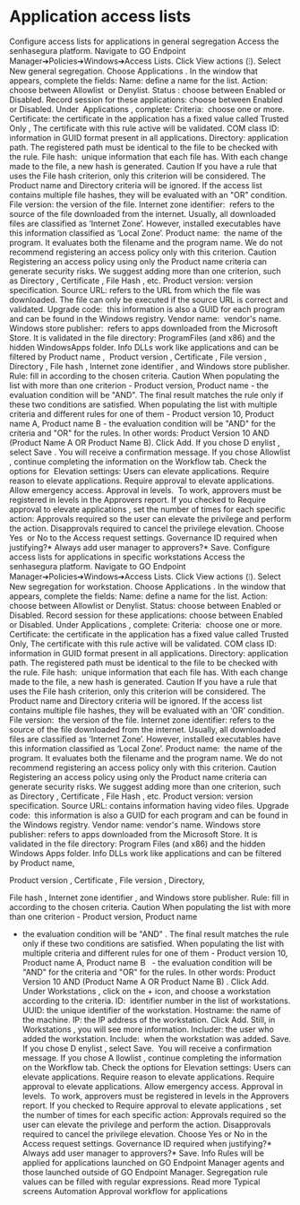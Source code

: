 # Application access lists 

Configure access lists for applications in general segregation
Access the senhasegura platform.
Navigate to 
GO Endpoint Manager➔Policies➔Windows➔Access Lists.
Click 
View actions (⁝).
Select 
New general segregation.
Choose 
Applications
.
In the window that appears, complete the fields:
Name:
 define a name for the list.
Action:
 choose between 
Allowlist 
or 
Denylist.
Status
: choose between 
Enabled
 or 
Disabled.
Record session for these applications:
 choose between 
Enabled
 or 
Disabled.
Under
 Applications
, complete:
Criteria: 
choose one or more.
Certificate:
 the certificate in the application has a fixed value called 
Trusted Only
, The certificate with this rule active will be validated.
COM class ID:
 information in GUID format present in all applications.
Directory:
 application path. The registered path must be identical to the file to be checked with the rule.
File hash: 
unique information that each file has. With each change made to the file, a new hash is generated.
Caution
If you have a rule that uses the File hash criterion, only this criterion will be considered. The Product name and Directory criteria will be ignored. If the access list contains multiple file hashes, they will be evaluated with an "OR" condition.
File version:
 the version of the file.
Internet zone identifier: 
refers to the source of the file downloaded from the internet. Usually, all downloaded files are classified as ‘Internet Zone’. However, installed executables have this information classified as ‘Local Zone’.
Product name: 
the name of the program. It evaluates both the filename and the program name. We do not recommend registering an access policy only with this criterion.
Caution
Registering an access policy using only the 
Product name
 criteria can generate security risks. We suggest adding more than one criterion, such as 
Directory
, 
Certificate
, 
File Hash
, etc.
Product version:
 version specification.
Source URL:
 refers to the URL from which the file was downloaded. The file can only be executed if the source URL is correct and validated.
Upgrade code: 
this information is also a GUID for each program and can be found in the Windows registry.
Vendor name: 
vendor's name.
Windows store publisher: 
refers to apps downloaded from the Microsoft Store. It is validated in the file directory: ProgramFiles (and x86) and the hidden WindowsApps folder.
Info
DLLs work like applications and can be filtered by 
Product name
,
 Product version
, 
Certificate
, 
File version
, 
Directory
, 
File hash
, 
Internet zone identifier
, and 
Windows store publisher.
Rule:
 fill in according to the chosen criteria.
Caution
When populating the list with more than one criterion - Product version, Product name - the evaluation condition will be "AND". The final result matches the rule only if these two conditions are satisfied.
When populating the list with multiple criteria and different rules for one of them - Product version 10, Product name A, Product name B - the evaluation condition will be "AND" for the criteria and "OR" for the rules. In other words: Product Version 10 AND (Product Name A OR Product Name B).
Click 
Add.
If you chose 
D
enylist
, select 
Save
. You will receive a confirmation message.
If you chose 
Allowlist
, continue completing the information on the 
Workflow
 tab.
Check the options for
 Elevation settings:
Users can elevate applications.
Require reason to elevate applications.
Require approval to elevate applications.
Allow emergency access.
Approval in levels. 
To work, approvers must be registered in levels in the Approvers report.
If you checked to 
Require approval to elevate applications
, set the number of times for each specific action:
Approvals required
 so the user can elevate the privilege and perform the action.
Disapprovals required
 to cancel the privilege elevation.
Choose 
Yes 
or 
No
 to the 
Access request settings.
Governance ID required when justifying?*
Always add user manager to approvers?*
Save.
Configure access lists for applications in specific workstations
Access the senhasegura platform.
Navigate to 
GO Endpoint Manager➔Policies➔Windows➔Access Lists.
Click 
View actions (⁝).
Select 
New segregation for workstation.
Choose 
Applications
.
In the window that appears, complete the fields:
Name:
 define a name for the list.
Action:
 choose between 
Allowlist
 or 
Denylist.
Status:
 choose between Enabled or Disabled.
Record
 session for these applications: choose between Enabled or Disabled.
Under 
Applications
, complete:
Criteria: 
choose one or more.
Certificate:
 the certificate in the application has a fixed value called Trusted Only, The certificate with this rule active will be validated.
COM class ID: 
information in GUID format present in all applications.
Directory:
 application path. The registered path must be identical to the file to be checked with the rule.
File hash: 
unique information that each file has. With each change made to the file, a new hash is generated.
Caution
If you have a rule that uses the File hash criterion, only this criterion will be considered. The Product name and Directory criteria will be ignored. If the access list contains multiple file hashes, they will be evaluated with an ‘OR’ condition.
File version: 
the version of the file.
Internet zone identifier:
 refers to the source of the file downloaded from the internet. Usually, all downloaded files are classified as ‘Internet Zone’. However, installed executables have this information classified as ‘Local Zone’.
Product name: 
the name of the program. It evaluates both the filename and the program name. We do not recommend registering an access policy only with this criterion.
Caution
Registering an access policy using only the 
Product name
 criteria can generate security risks. We suggest adding more than one criterion, such as 
Directory
, 
Certificate
, 
File Hash
, etc.
Product version:
 version specification.
Source URL:
 contains information having video files.
Upgrade code: 
this information is also a GUID for each program and can be found in the Windows registry.
Vendor name:
 vendor's name.
Windows store publisher:
 refers to apps downloaded from the Microsoft Store. It is validated in the file directory: Program Files (and x86) and the hidden Windows Apps folder.
Info
DLLs work like applications and can be filtered by 
Product name,
 
Product version
, 
Certificate
, 
File version
, 
Directory,
 
File hash
, 
Internet zone identifier
, and 
Windows store publisher.
Rule:
 fill in according to the chosen criteria.
Caution
When populating the list with more than one criterion - 
Product version, Product name
 - the evaluation condition will be 
"AND"
. The final result matches the rule only if these two conditions are satisfied.
When populating the list with multiple criteria and different rules for one of them - 
Product version 10, Product name A, Product name B
  - the evaluation condition will be 
"AND"
 for the criteria and 
"OR"
 for the rules. In other words: 
Product Version 10 AND (Product Name A OR Product Name B)
.
Click 
Add.
Under 
Workstations
, click on the + icon, and choose a workstation according to the criteria.
ID: 
identifier number in the list of workstations.
UUID:
 the unique identifier of the workstation.
Hostname:
 the name of the machine.
IP:
 the IP address of the workstation.
Click 
Add.
Still, in 
Workstations
, you will see more information.
Includer:
 the user who added the workstation.
Include: 
when the workstation was added.
Save.
If you chose 
D
enylist
, select 
Save. 
You will receive a confirmation message.
If you chose 
A
llowlist
, continue completing the information on the 
Workflow
 tab.
Check the options for 
Elevation settings:
Users can elevate applications.
Require reason to elevate applications.
Require approval to elevate applications.
Allow emergency access.
Approval in levels. 
To work, approvers must be registered in levels in the 
Approvers report.
If you checked to 
Require approval to elevate applications
, set the number of times for each specific action:
Approvals required
 so the user can elevate the privilege and perform the action.
Disapprovals required
 to cancel the privilege elevation.
Choose 
Yes
 or 
No
 in the 
Access request settings.
Governance ID required when justifying?*
Always add user manager to approvers?*
Save.
Info
Rules will be applied for applications launched on GO Endpoint Manager agents and those launched outside of GO Endpoint Manager. Segregation rule values can be filled with regular expressions.
Read more
Typical screens
Automation
Approval workflow for applications